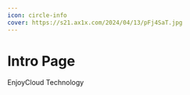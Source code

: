 ```yaml
---
icon: circle-info
cover: https://s21.ax1x.com/2024/04/13/pFj4SaT.jpg
---
```


# Intro Page

EnjoyCloud Technology
